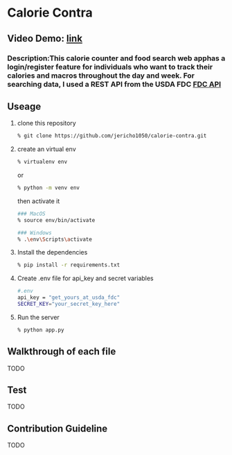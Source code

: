 # Calorie Contra

## Video Demo: [link](https://www.youtube.com/watch?v%253DrTQ18UzFF-8)

### Description:This calorie counter and food search web apphas a login/register feature for individuals who want to track their calories and macros throughout the day and week. For searching data, I used a REST API from the USDA FDC [FDC API](https://fdc.nal.usda.gov/api-spec/fdc_api.html)

## Useage

1. clone this repository

    ```sh
    % git clone https://github.com/jericho1050/calorie-contra.git
    ```

2. create an virtual env

    ```sh
    % virtualenv env
    ```

    or

    ```sh
    % python -m venv env
    ```

    then activate it

    ```sh
    ### MacOS
    % source env/bin/activate
    ```

    ```sh
    ### Windows
    % .\env\Scripts\activate
    ```

3. Install the dependencies

    ```sh
    % pip install -r requirements.txt
    ```

4. Create .env file for api_key and secret variables

    ```sh
    #.env
    api_key = "get_yours_at_usda_fdc"
    SECRET_KEY="your_secret_key_here"
    ```

5. Run the server

    ```bash
    % python app.py
    ```

## Walkthrough of each file

TODO

## Test

TODO

## Contribution Guideline

TODO
